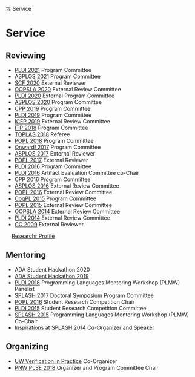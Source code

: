 % Service

<!-- TODO double check and clean up -->

# Service

## Reviewing

- [PLDI 2021](https://pldi21.sigplan.org/committee/pldi-2021-papers-program-committee)
    Program Committee
- [ASPLOS 2021](https://asplos-conference.org/committees/)
    Program Committee
- [SCF 2020](https://scf.acm.org/2020/)
    External Reviewer
- [OOPSLA 2020](https://2020.splashcon.org/committee/splash-2020-oopsla-external-review-committee)
    External Review Committee
- [PLDI 2020](https://pldi20.sigplan.org/committee/pldi-2020-papers-external-program-committee)
    External Program Committee
- [ASPLOS 2020](https://asplos-conference.org/2020/index.html%3Fp=44.html)
    Program Committee
- [CPP 2019](https://popl19.sigplan.org/committee/cpp-2019-papers-program-committee)
    Program Committee
- [PLDI 2019](https://pldi19.sigplan.org/committee/pldi-2019-papers-program-committee)
    Program Committee
- [ICFP 2019](https://icfp19.sigplan.org/committee/icfp-2019-papers-external-review-committee)
    External Review Committee
- [ITP 2018](https://itp2018.inria.fr/program-committee/)
    Program Committee
- [TOPLAS 2018](https://dl.acm.org/loi/toplas)
    Referee
- [POPL 2018](https://popl18.sigplan.org/committee/popl-2018-papers-program-committee)
    Program Committee
- [Onward! 2017](https://2017.onward-conference.org/committee/onward-2017-onward-papers-program-committee)
    Program Committee
- [ASPLOS 2017](http://novel.ict.ac.cn/ASPLOS2017/committees.html)
    External Reviewer
- [POPL 2017](https://popl17.sigplan.org/)
    External Reviewer
- [PLDI 2016](https://pldi16.sigplan.org/committee/pldi-2016-program-committee)
    Program Committee
- [PLDI 2016](https://pldi16.sigplan.org/committee/research-artifacts-artifact-evaluation-committee)
    Artifact Evaluation Committee co-Chair
- [CPP 2016](https://conf.researchr.org/committee/CPP-2016/cpp-2016-papers-program-committee)
    Program Committee
- [ASPLOS 2016](https://research.ece.cmu.edu/calcm/asplos2016/organization.html)
    External Review Committee
- [POPL 2016](https://popl16.sigplan.org/committee/popl-2016-papers-external-reviewing-committee)
    External Review Committee
- [CoqPL 2015](https://coqpl.cs.washington.edu/)
    Program Committee
- [POPL 2015](https://popl.mpi-sws.org/2015/)
    External Review Committee
- [OOPSLA 2014](https://2014.splashcon.org/committee/oopsla2014-external-review-committee)
    External Review Committee
- [PLDI 2014](http://conferences.inf.ed.ac.uk/pldi2014/)
    External Review Committee
- [CC 2009](https://dblp.org/db/conf/cc/cc2009.html)
    External Reviewer

&nbsp; &nbsp;
[Researchr Profile](https://conf.researchr.org/profile/conf/zacharytatlock)

## Mentoring

- ADA Student Hackathon 2020
- [ADA Student Hackathon 2019](https://adacenter.org/news/ada-hosts-third-student-hackathon-12062019)
- [PLDI 2018](https://pldi18.sigplan.org/committee/plmw-pldi-2018-speakers)
    Programming Languages Mentoring Workshop (PLMW) Panelist
- [SPLASH 2017](https://2017.splashcon.org/committee/splash-2017-doctoral-symposium-program-committee)
    Doctoral Symposium Program Committee
- [POPL 2016](https://popl16.sigplan.org/committee/popl-2016-organizing-committee)
    Student Research Competition Chair
- [PLDI 2015](https://pldi15.sigplan.org/track/Student+Research+Competition#About)
    Student Research Competition Committee
- [SPLASH 2015](https://2015.splashcon.org/committee/splash2015-organizing-committee)
    Programming Languages Mentoring Workshop (PLMW) Co-Chair
- [Inspirations at SPLASH 2014](https://2014.splashcon.org/track/splash2014-inspirations#About)
    Co-Organizer and Speaker

## Organizing

- [UW Verification in Practice](http://vip.cs.washington.edu/)
    Co-Organizer
- [PNW PLSE 2018](http://pnwplse.org/)
    Organizer and Program Committee Chair

<!--

TODO

## PhD Committees

- Molly Carton

## MS Committees

## BS Honors Committees

-->

